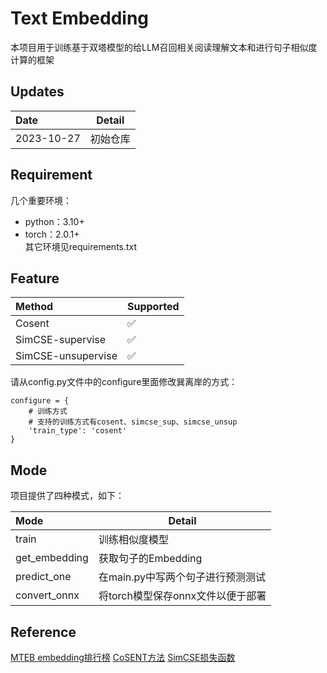 # Text Embedding
本项目用于训练基于双塔模型的给LLM召回相关阅读理解文本和进行句子相似度计算的框架


## Updates
Date| Detail
:---|---
2023-10-27|初始仓库

## Requirement
几个重要环境：
* python：3.10+  
* torch：2.0.1+  
其它环境见requirements.txt  

## Feature
Method            |Supported| 
:-----------------|---------|
Cosent            | ✅     |
SimCSE-supervise  | ✅     |
SimCSE-unsupervise| ✅     |

请从config.py文件中的configure里面修改巽离岸的方式：
```
configure = {
    # 训练方式
    # 支持的训练方式有cosent、simcse_sup、simcse_unsup
    'train_type': 'cosent'
}
```

## Mode  
项目提供了四种模式，如下： 

Mode              |Detail                           | 
:-----------------|---------------------------------|
train             | 训练相似度模型                   |
get_embedding     | 获取句子的Embedding              |
predict_one       | 在main.py中写两个句子进行预测测试 |
convert_onnx      | 将torch模型保存onnx文件以便于部署 |

## Reference
[MTEB embedding排行榜](https://huggingface.co/spaces/mteb/leaderboard)
[CoSENT方法](https://kexue.fm/archives/8847)
[SimCSE损失函数](https://github.com/yangjianxin1/SimCSE)
